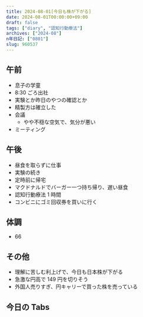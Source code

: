 ```yaml
---
title: 2024-08-01[今日も株が下がる]
date: 2024-08-01T00:00:00+09:00
draft: false
tags: ["diary", "認知行動療法"]
archives: ["2024-08"]
n年日記: ["0801"]
slug: 960537
---
```


## 午前

- 息子の学童
- 8:30 ごろ出社
- 実験とか昨日のやつの確認とか
- 精製方は確立した
- 会議
  - やや不穏な空気で、気分が悪い
- ミーティング

## 午後

- 昼食を取らずに仕事
- 実験の続き
- 定時前に帰宅
- マクドナルドでバーガー一つ持ち帰り、遅い昼食
- 認知行動療法 1 時間
- コンビニにゴミ回収券を買いに行く

## 体調

- 66

## その他

- 理解に苦しむ利上げで、今日も日本株が下がる
- 急激な円高で 149 円を切りそう
- 外国人売りすぎ、円キャリーで買った株を売っている

## 今日の Tabs
